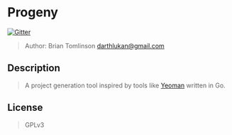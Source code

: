 # Progeny

[![Gitter](https://badges.gitter.im/Join%20Chat.svg)](https://gitter.im/darthlukan/progeny?utm_source=badge&utm_medium=badge&utm_campaign=pr-badge&utm_content=badge)

> Author: Brian Tomlinson <darthlukan@gmail.com>


## Description

> A project generation tool inspired by tools like [Yeoman](http://yeoman.io/) written in Go.


## License
> GPLv3
